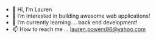- 👋 Hi, I’m Lauren
- 👀 I’m interested in building awesome web applications!
- 🌱 I’m currently learning ... back end development!
- 📫 How to reach me ... lauren.powers86@yahoo.com

<!---
laurenpowers20/laurenpowers20 is a ✨ special ✨ repository because its `README.md` (this file) appears on your GitHub profile.
You can click the Preview link to take a look at your changes.
--->
